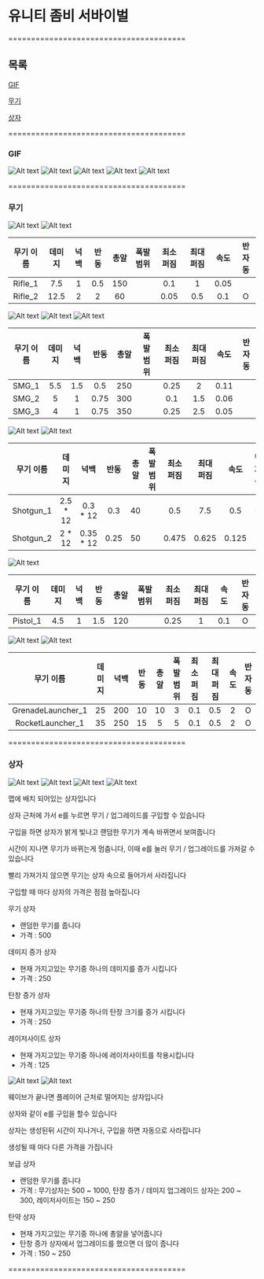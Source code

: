 # 유니티 좀비 서바이벌
=======================================

## 목록
[GIF](https://github.com/Newfoldergames/Zombie#gif)

[무기](https://github.com/Newfoldergames/Zombie#무기)

[상자](https://github.com/Newfoldergames/Zombie#상자)

=======================================

### GIF
![Alt text](/Images/Image_1.gif)
![Alt text](/Images/Image_2.gif)
![Alt text](/Images/Image_3.gif)
![Alt text](/Images/Image_4.gif)
![Alt text](/Images/Image_5.gif)

=======================================

### 무기

![Alt text](/Images/Image_Rifle_1.png)
![Alt text](/Images/Image_Rifle_2.png)

| 무기 이름 | 데미지 | 넉백 | 반동 | 총알 | 폭발 범위 | 최소 퍼짐 | 최대 퍼짐 | 속도 | 반자동 |
|:---------:|:------:|:----:|:----:|:----:|:---------:|:---------:|:---------:|:----:|:------:|
|  Rifle_1  |   7.5  |   1  |  0.5 |  150 |           |    0.1    |     1     | 0.05 |        |
|  Rifle_2  |  12.5  |   2  |   2  |  60  |           |    0.05   |    0.5    |  0.1 |    O   |

![Alt text](/Images/Image_SMG_1.png)
![Alt text](/Images/Image_SMG_2.png)
![Alt text](/Images/Image_SMG_3.png)

| 무기 이름 | 데미지 | 넉백 | 반동 | 총알 | 폭발 범위 | 최소 퍼짐 | 최대 퍼짐 | 속도 | 반자동 |
|:---------:|:------:|:----:|:----:|:----:|:---------:|:---------:|:---------:|:----:|:------:|
|   SMG_1   |   5.5  |  1.5 |  0.5 |  250 |           |    0.25   |     2     | 0.11 |        |
|   SMG_2   |    5   |   1  | 0.75 |  300 |           |    0.1    |    1.5    | 0.06 |        |
|   SMG_3   |    4   |   1  | 0.75 |  350 |           |    0.25   |    2.5    | 0.05 |        |

![Alt text](/Images/Image_Shotgun_1.png)
![Alt text](/Images/Image_Shotgun_2.png)

| 무기 이름 |  데미지  |    넉백   | 반동 | 총알 | 폭발 범위 | 최소 퍼짐 | 최대 퍼짐 |  속도 | 반자동 |
|:---------:|:--------:|:---------:|:----:|:----:|:---------:|:---------:|:---------:|:-----:|:------:|
| Shotgun_1 | 2.5 * 12 |  0.3 * 12 |  0.3 |  40  |           |    0.5    |    7.5    |  0.5  |    O   |
| Shotgun_2 |  2 * 12  | 0.35 * 12 | 0.25 |  50  |           |   0.475   |   0.625   | 0.125 |        |

![Alt text](/Images/Image_Pistol_1.png)

| 무기 이름 | 데미지 | 넉백 | 반동 | 총알 | 폭발 범위 | 최소 퍼짐 | 최대 퍼짐 | 속도 | 반자동 |
|:---------:|:------:|:----:|:----:|:----:|:---------:|:---------:|:---------:|:----:|:------:|
|  Pistol_1 |   4.5  |   1  |  1.5 |  120 |           |    0.25   |     1     |  0.1 |    O   |

![Alt text](/Images/Image_GrenadeLauncher_1.png)
![Alt text](/Images/Image_RocketLauncher_1.png)

|     무기 이름     | 데미지 | 넉백 | 반동 | 총알 | 폭발 범위 | 최소 퍼짐 | 최대 퍼짐 | 속도 | 반자동 |
|:-----------------:|:------:|:----:|:----:|:----:|:---------:|:---------:|:---------:|:----:|:------:|
| GrenadeLauncher_1 |   25   |  200 |  10  |  10  |     3     |    0.1    |    0.5    |   2  |    O   |
|  RocketLauncher_1 |   35   |  250 |  15  |   5  |     5     |    0.1    |    0.5    |   2  |    O   |

=======================================

### 상자
![Alt text](/Images/Image_Box_1.png)
![Alt text](/Images/Image_Box_2.png)
![Alt text](/Images/Image_Box_3.png)
![Alt text](/Images/Image_Box_4.png)

맵에 배치 되어있는 상자입니다

상자 근처에 가서 e를 누르면 무기 / 업그레이드를 구입할 수 있습니다

구입을 하면 상자가 밝게 빛나고 랜덤한 무기가 계속 바뀌면서 보여줍니다

시간이 지나면 무기가 바뀌는게 멈춥니다, 이때 e를 눌러 무기 / 업그레이드를 가져갈 수 있습니다

빨리 가져가지 않으면 무기는 상자 속으로 들어가서 사라집니다

구입할 때 마다 상자의 가격은 점점 높아집니다


무기 상자
- 랜덤한 무기를 줍니다
- 가격 : 500

데미지 증가 상자
- 현재 가지고있는 무기중 하나의 데미지를 증가 시킵니다
- 가격 : 250

탄창 증가 상자
- 현재 가지고있는 무기중 하나의 탄창 크기를 증가 시킵니다
- 가격 : 250

레이저사이트 상자
- 현재 가지고있는 무기중 하나에 레이저사이트를 착용시킵니다
- 가격 : 125


![Alt text](/Images/Image_Crate_1.png)
![Alt text](/Images/Image_Crate_2.png)

웨이브가 끝나면 플레이어 근처로 떨어지는 상자입니다

상자와 같이 e를 구입을 할수 있습니다

상자는 생성된뒤 시간이 지나거나, 구입을 하면 자동으로 사라집니다

생성될 때 마다 다른 가격을 가집니다


보급 상자
- 랜덤한 무기를 줍니다
- 가격 : 무기상자는 500 ~ 1000, 탄창 증가 / 데미지 업그레이드 상자는 200 ~ 300, 레이저사이트는 150 ~ 250

탄약 상자
- 현재 가지고있는 무기중 하나에 총알을 넣어줍니다
- 탄창 증가 상자에서 업그레이드를 했으면 더 많이 줍니다
- 가격 : 150 ~ 250

=======================================
